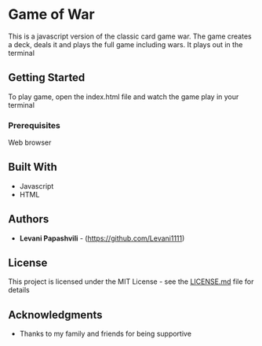# Game of War

This is a javascript version of the classic card game war.  The game creates a deck, deals it and plays the full game including wars.   It plays out in the terminal

## Getting Started

To play game, open the index.html file and watch the game play in your terminal

### Prerequisites

Web browser

## Built With

* Javascript
* HTML


## Authors

* **Levani Papashvili** - (https://github.com/Levani1111)

## License

This project is licensed under the MIT License - see the [LICENSE.md](LICENSE.md) file for details

## Acknowledgments

* Thanks to my family and friends for being supportive
